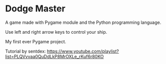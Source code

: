 # Dodge Master

A game made with Pygame module and the Python programming language.

Use left and right arrow keys to control your ship.

My first ever Pygame project.

Tutorial by sentdex: https://www.youtube.com/playlist?list=PLQVvvaa0QuDdLkP8MrOXLe_rKuf6r80KO
